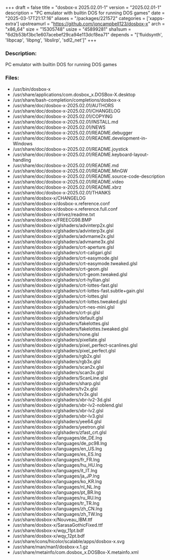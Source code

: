 +++
draft = false
title = "dosbox-x 2025.02.01-1"
version = "2025.02.01-1"
description = "PC emulator with builtin DOS for running DOS games"
date = "2025-03-17T21:17:16"
aliases = "/packages/221572"
categories = ['xapps-extra']
upstreamurl = "https://github.com/joncampbell123/dosbox-x"
arch = "x86_64"
size = "15305748"
usize = "45899281"
sha1sum = "6d2b53bf3bc1e607acebef29ca94e113dcf8ea71"
depends = "['fluidsynth', 'libpcap', 'libpng', 'libslirp', 'sdl2_net']"
+++
### Description: 
PC emulator with builtin DOS for running DOS games

### Files: 
* /usr/bin/dosbox-x
* /usr/share/applications/com.dosbox_x.DOSBox-X.desktop
* /usr/share/bash-completion/completions/dosbox-x
* /usr/share/doc/dosbox-x-2025.02.01/AUTHORS
* /usr/share/doc/dosbox-x-2025.02.01/CHANGELOG
* /usr/share/doc/dosbox-x-2025.02.01/COPYING
* /usr/share/doc/dosbox-x-2025.02.01/INSTALL.md
* /usr/share/doc/dosbox-x-2025.02.01/NEWS
* /usr/share/doc/dosbox-x-2025.02.01/README.debugger
* /usr/share/doc/dosbox-x-2025.02.01/README.development-in-Windows
* /usr/share/doc/dosbox-x-2025.02.01/README.joystick
* /usr/share/doc/dosbox-x-2025.02.01/README.keyboard-layout-handling
* /usr/share/doc/dosbox-x-2025.02.01/README.md
* /usr/share/doc/dosbox-x-2025.02.01/README.MinGW
* /usr/share/doc/dosbox-x-2025.02.01/README.source-code-description
* /usr/share/doc/dosbox-x-2025.02.01/README.video
* /usr/share/doc/dosbox-x-2025.02.01/README.xbrz
* /usr/share/doc/dosbox-x-2025.02.01/THANKS
* /usr/share/dosbox-x/CHANGELOG
* /usr/share/dosbox-x/dosbox-x.reference.conf
* /usr/share/dosbox-x/dosbox-x.reference.full.conf
* /usr/share/dosbox-x/drivez/readme.txt
* /usr/share/dosbox-x/FREECG98.BMP
* /usr/share/dosbox-x/glshaders/advinterp2x.glsl
* /usr/share/dosbox-x/glshaders/advinterp3x.glsl
* /usr/share/dosbox-x/glshaders/advmame2x.glsl
* /usr/share/dosbox-x/glshaders/advmame3x.glsl
* /usr/share/dosbox-x/glshaders/crt-aperture.glsl
* /usr/share/dosbox-x/glshaders/crt-caligari.glsl
* /usr/share/dosbox-x/glshaders/crt-easymode.glsl
* /usr/share/dosbox-x/glshaders/crt-easymode.tweaked.glsl
* /usr/share/dosbox-x/glshaders/crt-geom.glsl
* /usr/share/dosbox-x/glshaders/crt-geom.tweaked.glsl
* /usr/share/dosbox-x/glshaders/crt-hyllian.glsl
* /usr/share/dosbox-x/glshaders/crt-lottes-fast.glsl
* /usr/share/dosbox-x/glshaders/crt-lottes-fast.subtle+gain.glsl
* /usr/share/dosbox-x/glshaders/crt-lottes.glsl
* /usr/share/dosbox-x/glshaders/crt-lottes.tweaked.glsl
* /usr/share/dosbox-x/glshaders/crt-nes-mini.glsl
* /usr/share/dosbox-x/glshaders/crt-pi.glsl
* /usr/share/dosbox-x/glshaders/default.glsl
* /usr/share/dosbox-x/glshaders/fakelottes.glsl
* /usr/share/dosbox-x/glshaders/fakelottes.tweaked.glsl
* /usr/share/dosbox-x/glshaders/none.glsl
* /usr/share/dosbox-x/glshaders/pixellate.glsl
* /usr/share/dosbox-x/glshaders/pixel_perfect-scanlines.glsl
* /usr/share/dosbox-x/glshaders/pixel_perfect.glsl
* /usr/share/dosbox-x/glshaders/rgb2x.glsl
* /usr/share/dosbox-x/glshaders/rgb3x.glsl
* /usr/share/dosbox-x/glshaders/scan2x.glsl
* /usr/share/dosbox-x/glshaders/scan3x.glsl
* /usr/share/dosbox-x/glshaders/ScanLine.glsl
* /usr/share/dosbox-x/glshaders/sharp.glsl
* /usr/share/dosbox-x/glshaders/tv2x.glsl
* /usr/share/dosbox-x/glshaders/tv3x.glsl
* /usr/share/dosbox-x/glshaders/xbr-lv2-3d.glsl
* /usr/share/dosbox-x/glshaders/xbr-lv2-noblend.glsl
* /usr/share/dosbox-x/glshaders/xbr-lv2.glsl
* /usr/share/dosbox-x/glshaders/xbr-lv3.glsl
* /usr/share/dosbox-x/glshaders/yee64.glsl
* /usr/share/dosbox-x/glshaders/yeetron.glsl
* /usr/share/dosbox-x/glshaders/zfast_crt.glsl
* /usr/share/dosbox-x/languages/de_DE.lng
* /usr/share/dosbox-x/languages/de_pc98.lng
* /usr/share/dosbox-x/languages/en_US.lng
* /usr/share/dosbox-x/languages/es_ES.lng
* /usr/share/dosbox-x/languages/fr_FR.lng
* /usr/share/dosbox-x/languages/hu_HU.lng
* /usr/share/dosbox-x/languages/it_IT.lng
* /usr/share/dosbox-x/languages/ja_JP.lng
* /usr/share/dosbox-x/languages/ko_KR.lng
* /usr/share/dosbox-x/languages/nl_NL.lng
* /usr/share/dosbox-x/languages/pt_BR.lng
* /usr/share/dosbox-x/languages/ru_RU.lng
* /usr/share/dosbox-x/languages/tr_TR.lng
* /usr/share/dosbox-x/languages/zh_CN.lng
* /usr/share/dosbox-x/languages/zh_TW.lng
* /usr/share/dosbox-x/Nouveau_IBM.ttf
* /usr/share/dosbox-x/SarasaGothicFixed.ttf
* /usr/share/dosbox-x/wqy_11pt.bdf
* /usr/share/dosbox-x/wqy_12pt.bdf
* /usr/share/icons/hicolor/scalable/apps/dosbox-x.svg
* /usr/share/man/man1/dosbox-x.1.gz
* /usr/share/metainfo/com.dosbox_x.DOSBox-X.metainfo.xml
